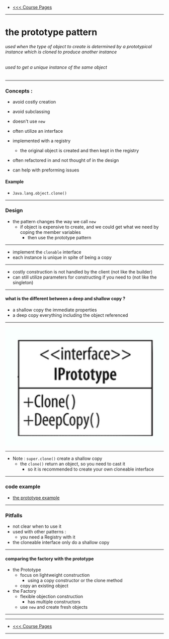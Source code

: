 - [<<< Course Pages](../README.md)
---
# the prototype pattern
###### used when the type of object to create is determined by a prototypical instance which is cloned to produce another instance 
###### used to get a unique instance of the same object

----
### Concepts :
- avoid costly creation
- avoid subclassing
- doesn't use `new`
- often utilize an interface
- implemented with a registry
    - the original object is created and then kept in the registry

- often refactored in and not thought of in the design
- can help with preforming issues

#### Example
- `Java.lang.object.clone()`

---
### Design
- the pattern changes the way we call `new`
  - if object is expensive to create, and we could get what we need by coping the member variables
    - then use the prototype pattern
  
---
- implement the `clonable` interface
- each instance is unique in spite of being a copy

---
- costly construction is not handled by the client (not like the builder)
- can still utilize parameters for constructing if you need to  (not like the singleton)

----
#### what is the different between a deep and shallow copy ?
- a shallow copy the immediate properties 
- a deep copy everything including the object referenced 
-----
![the prototype pattern](../media/3.PNG)

-----
- Note : `super.clone()` create a shallow copy
  - the `clone()` return an object, so you need to cast it
    - so it is recommended to create your own cloneable interface
----
### code example
- [the prototype example](../../../src/Creational/Prototype)
---
### Pitfalls 
- not clear when to use it
- used with other patterns :
  - you need a Registry with it
- the cloneable interface only do a shallow copy
---
#### comparing the factory with the prototype
- the Prototype
  - focus on lightweight construction
    - using a copy constructor or the clone method
  - copy an existing object
- the Factory
  - flexible objection construction 
    - has multiple constructors 
  - use `new` and create fresh objects

---











---
- [<<< Course Pages](../README.md)
---